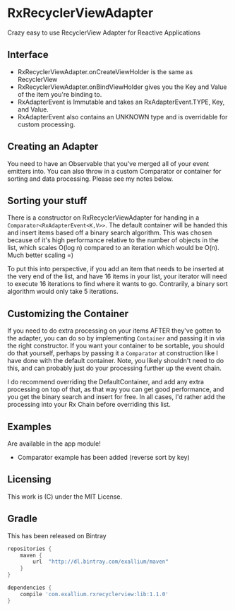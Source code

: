 # RxRecyclerViewAdapter

Crazy easy to use RecyclerView Adapter for Reactive Applications

## Interface

* RxRecyclerViewAdapter.onCreateViewHolder is the same as RecyclerView
* RxRecyclerViewAdapter.onBindViewHolder gives you the Key and Value of the item
  you're binding to.
* RxAdapterEvent is Immutable and takes an RxAdapterEvent.TYPE, Key, and Value.
* RxAdapterEvent also contains an UNKNOWN type and is overridable for custom
  processing.

## Creating an Adapter

You need to have an Observable that you've merged all of your event emitters
into.  You can also throw in a custom Comparator or container for sorting and
data processing.  Please see my notes below.

## Sorting your stuff

There is a constructor on RxRecyclerViewAdapter for handing in a ```Comparator<RxAdapterEvent<K,V>>```.
The default container will be handed this and insert items based off a binary
search algorithm.  This was chosen because of it's high performance relative to
the number of objects in the list, which scales O(log n) compared to an
iteration which would be O(n).  Much better scaling =) 

To put this into perspective, if you add an item that needs to be inserted at 
the very end of the list, and have 16 items in your list, your iterator will
need to execute 16 iterations to find where it wants to go.  Contrarily, a
binary sort algorithm would only take 5 iterations.

## Customizing the Container

If you need to do extra processing on your items AFTER they've gotten to the
adapter, you can do so by implementing ```Container``` and passing it in via
the right constructor.  If you want your container to be sortable, you should
do that yourself, perhaps by passing it a ```Comparator``` at construction like I 
have done with the default container.  Note, you likely shouldn't need to do
this, and can probably just do your processing further up the event chain.

I do recommend overriding the DefaultContainer, and add any extra processing on
top of that, as that way you can get good performance, and you get the binary
search and insert for free.  In all cases, I'd rather add the processing into
your Rx Chain before overriding this list.

## Examples

Are available in the app module!

* Comparator example has been added (reverse sort by key)

## Licensing

This work is (C) under the MIT License.

## Gradle

This has been released on Bintray

```groovy
repositories {
    maven {
        url  "http://dl.bintray.com/exallium/maven" 
    }
}

dependencies {
    compile 'com.exallium.rxrecyclerview:lib:1.1.0'
}
```
